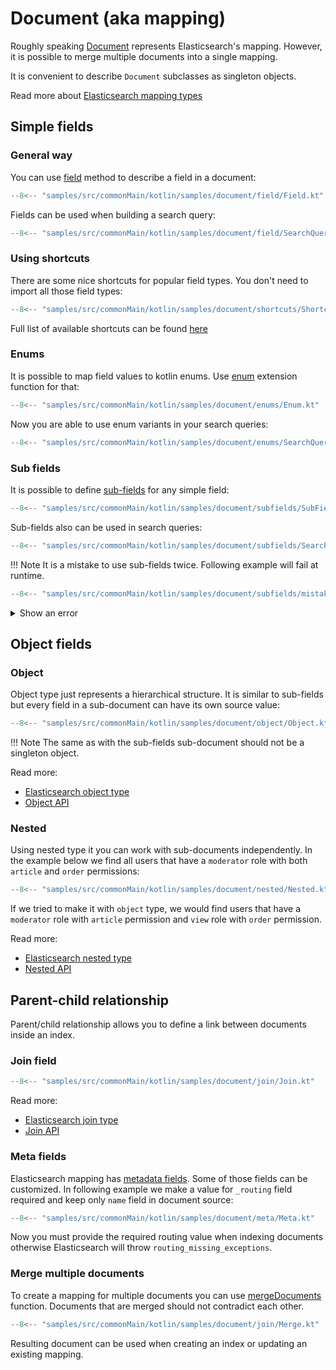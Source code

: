 # Document (aka mapping)

Roughly speaking [Document](https://anti-social.github.io/elasticmagic-kt/api/latest/elasticmagic/dev.evo.elasticmagic.doc/-document/index.html)
represents Elasticsearch's mapping. However, it is possible to merge multiple documents into 
a single mapping.

It is convenient to describe `Document` subclasses as singleton objects.

Read more about 
[Elasticsearch mapping types](https://www.elastic.co/guide/en/elasticsearch/reference/current/mapping-types.html)

## Simple fields

### General way

You can use [field](https://anti-social.github.io/elasticmagic-kt/api/latest/elasticmagic/dev.evo.elasticmagic.doc/-field-set/field.html)
method to describe a field in a document:

```kotlin
--8<-- "samples/src/commonMain/kotlin/samples/document/field/Field.kt"
```

Fields can be used when building a search query:

```kotlin
--8<-- "samples/src/commonMain/kotlin/samples/document/field/SearchQuery.kt"
```

### Using shortcuts

There are some nice shortcuts for popular field types. 
You don't need to import all those field types:

```kotlin
--8<-- "samples/src/commonMain/kotlin/samples/document/shortcuts/Shortcuts.kt"
```

Full list of available shortcuts can be found
[here](https://anti-social.github.io/elasticmagic-kt/api/latest/elasticmagic/dev.evo.elasticmagic.doc/-base-document/index.html)

### Enums

It is possible to map field values to kotlin enums.
Use [enum](https://anti-social.github.io/elasticmagic-kt/api/latest/elasticmagic/dev.evo.elasticmagic.doc/enum.html)
extension function for that:

```kotlin
--8<-- "samples/src/commonMain/kotlin/samples/document/enums/Enum.kt"
```

Now you are able to use enum variants in your search queries:

```kotlin
--8<-- "samples/src/commonMain/kotlin/samples/document/enums/SearchQuery.kt"
```

### Sub fields

It is possible to define [sub-fields](https://anti-social.github.io/elasticmagic-kt/api/latest/elasticmagic/dev.evo.elasticmagic.doc/-sub-fields/index.html)
for any simple field:

```kotlin
--8<-- "samples/src/commonMain/kotlin/samples/document/subfields/SubFields.kt"
```

Sub-fields also can be used in search queries:

```kotlin
--8<-- "samples/src/commonMain/kotlin/samples/document/subfields/SearchQuery.kt"
```

!!! Note
    It is a mistake to use sub-fields twice. Following example will fail at runtime.

```kotlin
--8<-- "samples/src/commonMain/kotlin/samples/document/subfields/mistake/Mistake.kt"
```

<details>
  <summary>Show an error</summary>
  
```
Exception in thread "main" java.lang.ExceptionInInitializerError
        at samples.document.subfields.mistake.MistakeKt.main(Mistake.kt:17)
        at samples.document.subfields.mistake.MistakeKt.main(Mistake.kt)
Caused by: java.lang.IllegalStateException: Field [description] has already been initialized as [about]
        at dev.evo.elasticmagic.SubFields$UnboundSubFields.provideDelegate(Document.kt:363)
        at samples.document.subfields.mistake.UserDoc.<clinit>(Mistake.kt:13)
        ... 2 more
```
</details>

## Object fields

### Object

Object type just represents a hierarchical structure. It is similar to sub-fields but every field
in a sub-document can have its own source value:

```kotlin
--8<-- "samples/src/commonMain/kotlin/samples/document/object/Object.kt"
```

!!! Note
    The same as with the sub-fields sub-document should not be a singleton object. 

Read more:

  * [Elasticsearch object type](https://www.elastic.co/guide/en/elasticsearch/reference/current/object.html)
  * [Object API](https://anti-social.github.io/elasticmagic-kt/api/latest/elasticmagic/dev.evo.elasticmagic.doc/-base-document/obj.html)

### Nested

Using nested type it you can work with sub-documents independently. 
In the example below we find all users that have a `moderator` role with both 
`article` and `order` permissions:

```kotlin
--8<-- "samples/src/commonMain/kotlin/samples/document/nested/Nested.kt"
```

If we tried to make it with `object` type, we would find users that have 
a `moderator` role with `article` permission and `view` role with `order` permission.

Read more:
  
  * [Elasticsearch nested type](https://www.elastic.co/guide/en/elasticsearch/reference/current/nested.html)
  * [Nested API](https://anti-social.github.io/elasticmagic-kt/api/latest/elasticmagic/dev.evo.elasticmagic.doc/-base-document/nested.html)

## Parent-child relationship

Parent/child relationship allows you to define a link between documents inside an index.

### Join field

```kotlin
--8<-- "samples/src/commonMain/kotlin/samples/document/join/Join.kt"
```

Read more:
  
  * [Elasticsearch join type](https://www.elastic.co/guide/en/elasticsearch/reference/current/parent-join.html)
  * [Join API](https://anti-social.github.io/elasticmagic-kt/api/latest/elasticmagic/dev.evo.elasticmagic.doc/-field-set/join.html)

### Meta fields

Elasticsearch mapping has [metadata fields](https://www.elastic.co/guide/en/elasticsearch/reference/current/mapping-fields.html).
Some of those fields can be customized. In following example we make a value for `_routing`
field required and keep only `name` field in document source:

```kotlin
--8<-- "samples/src/commonMain/kotlin/samples/document/meta/Meta.kt"
```

Now you must provide the required routing value when indexing documents otherwise Elasticsearch
will throw `routing_missing_exceptions`.

### Merge multiple documents

To create a mapping for multiple documents you can use
[mergeDocuments](https://anti-social.github.io/elasticmagic-kt/api/latest/elasticmagic/dev.evo.elasticmagic.doc/merge-documents.html)
function. Documents that are merged should not contradict each other.

```kotlin
--8<-- "samples/src/commonMain/kotlin/samples/document/join/Merge.kt"
```

Resulting document can be used when creating an index or updating an existing mapping. 
